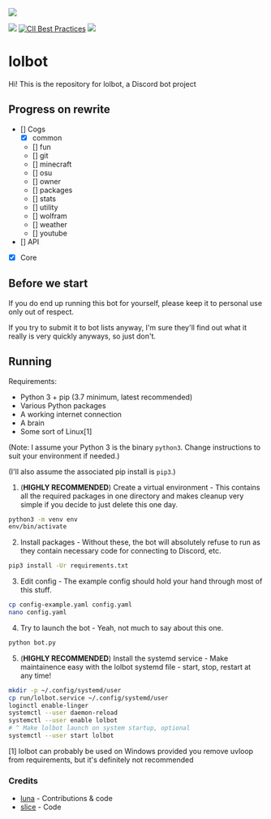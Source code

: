 ![](https://i-made.theworstme.me/ea0ad4.png)

[![](https://img.shields.io/discord/307640404071677962.svg)](https://discord.gg/PEW4wx9) [![CII Best Practices](https://bestpractices.coreinfrastructure.org/projects/772/badge)](https://bestpractices.coreinfrastructure.org/projects/772)
[![](https://img.shields.io/badge/add%20bot-official%20instance-blue.svg)](https://discordapp.com/api/oauth2/authorize?client_id=272549225454239744&scope=bot&permissions=0)

# lolbot
Hi! This is the repository for lolbot, a Discord bot project

## Progress on rewrite
- [] Cogs
    - [x] common
    - [] fun
    - [] git
    - [] minecraft
    - [] osu
    - [] owner
    - [] packages
    - [] stats
    - [] utility
    - [] wolfram
    - [] weather
    - [] youtube
- [] API
- [x] Core


## Before we start
If you do end up running this bot for yourself, please keep it to personal use only out of respect.

If you try to submit it to bot lists anyway, I'm sure they'll find out what it really is very quickly anyways, so just don't.

## Running
Requirements:
- Python 3 + pip (3.7 minimum, latest recommended)
- Various Python packages
- A working internet connection
- A brain
- Some sort of Linux[1]


(Note: I assume your Python 3 is the binary `python3`. Change instructions to suit your environment if needed.)

(I'll also assume the associated pip install is `pip3`.)

1. (**HIGHLY RECOMMENDED**) Create a virtual environment - This contains all the required packages in one directory and makes cleanup very simple if you decide to just delete this one day.
```bash
python3 -m venv env
env/bin/activate
```

2. Install packages - Without these, the bot will absolutely refuse to run as they contain necessary code for connecting to Discord, etc.
```bash
pip3 install -Ur requirements.txt
```

3. Edit config - The example config should hold your hand through most of this stuff.
```bash
cp config-example.yaml config.yaml
nano config.yaml
```

4. Try to launch the bot - Yeah, not much to say about this one.
```bash
python bot.py
```

5. (**HIGHLY RECOMMENDED**) Install the systemd service - Make maintainence easy with the lolbot systemd file - start, stop, restart at any time!
```bash
mkdir -p ~/.config/systemd/user
cp run/lolbot.service ~/.config/systemd/user
loginctl enable-linger
systemctl --user daemon-reload
systemctl --user enable lolbot
# ^ Make lolbot launch on system startup, optional
systemctl --user start lolbot
```

[1] lolbot can probably be used on Windows provided you remove uvloop from requirements, but it's definitely not recommended

### Credits
- [luna](https://github.com/lnyaa) - Contributions & code
- [slice](https://github.com/slice) - Code
